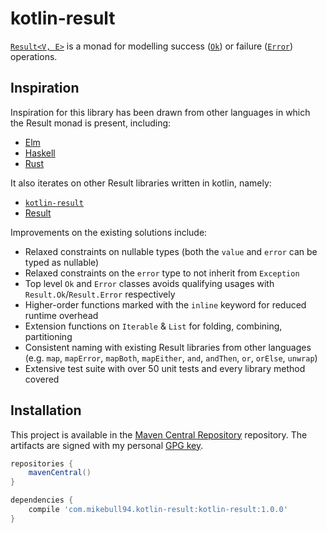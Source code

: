 # kotlin-result

[`Result<V, E>`][Result] is a monad for modelling success ([`Ok`][Result.Ok]) or
failure ([`Error`][Result.Error]) operations.

## Inspiration

Inspiration for this library has been drawn from other languages in which the
Result monad is present, including:

- [Elm](http://package.elm-lang.org/packages/elm-lang/core/latest/Result)
- [Haskell](https://hackage.haskell.org/package/base-4.10.0.0/docs/Data-Either.html)
- [Rust](https://doc.rust-lang.org/std/result/)

It also iterates on other Result libraries written in kotlin, namely:

- [`kotlin-result`](https://github.com/danneu/kotlin-result)
- [Result](https://github.com/kittinunf/Result)

Improvements on the existing solutions include:

- Relaxed constraints on nullable types (both the `value` and `error` can be
    typed as nullable)
- Relaxed constraints on the `error` type to not inherit from `Exception`
- Top level `Ok` and `Error` classes avoids qualifying usages with
    `Result.Ok`/`Result.Error` respectively
- Higher-order functions marked with the `inline` keyword for reduced runtime
    overhead
- Extension functions on `Iterable` & `List` for folding, combining, partitioning
- Consistent naming with existing Result libraries from other languages (e.g.
    `map`, `mapError`, `mapBoth`, `mapEither`, `and`, `andThen`, `or`, `orElse`,
    `unwrap`)
- Extensive test suite with over 50 unit tests and every library method covered


## Installation

This project is available in the [Maven Central Repository][maven-central]
repository. The artifacts are signed with my personal [GPG key][gpg].

```groovy
repositories {
    mavenCentral()
}

dependencies {
    compile 'com.mikebull94.kotlin-result:kotlin-result:1.0.0'
}
```

[Result]: https://github.com/michaelbull/kotlin-result/blob/master/src/main/kotlin/com/mikebull94/result/Result.kt#L8
[Result.Ok]: https://github.com/michaelbull/kotlin-result/blob/master/src/main/kotlin/com/mikebull94/result/Result.kt#L13
[Result.Error]: https://github.com/michaelbull/kotlin-result/blob/master/src/main/kotlin/com/mikebull94/result/Result.kt#L29a
[maven-central]: http://search.maven.org/
[gpg]:https://www.michael-bull.com/gpg.asc

